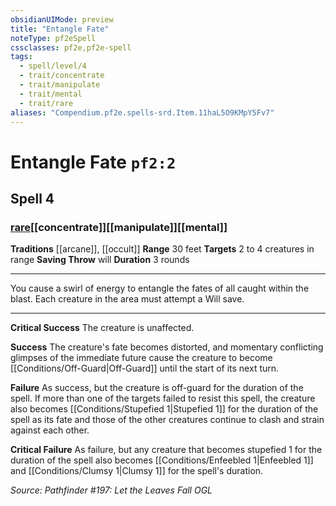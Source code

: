 ```yaml
---
obsidianUIMode: preview
title: "Entangle Fate"
noteType: pf2eSpell
cssclasses: pf2e,pf2e-spell
tags:
  - spell/level/4
  - trait/concentrate
  - trait/manipulate
  - trait/mental
  - trait/rare
aliases: "Compendium.pf2e.spells-srd.Item.11haL5O9KMpY5Fv7" 
---
```

# Entangle Fate  `pf2:2`  
## Spell 4
### [rare](rare "Rare Rarity Trait")[[concentrate]][[manipulate]][[mental]]
**Traditions** [[arcane]], [[occult]]
**Range** 30 feet
**Targets** 2 to 4 creatures in range
**Saving Throw**  will
**Duration** 3 rounds
* * * 
You cause a swirl of energy to entangle the fates of all caught within the blast. Each creature in the area must attempt a Will save.

* * *

**Critical Success** The creature is unaffected.

**Success** The creature's fate becomes distorted, and momentary conflicting glimpses of the immediate future cause the creature to become [[Conditions/Off-Guard|Off-Guard]] until the start of its next turn.

**Failure** As success, but the creature is off-guard for the duration of the spell. If more than one of the targets failed to resist this spell, the creature also becomes [[Conditions/Stupefied 1|Stupefied 1]] for the duration of the spell as its fate and those of the other creatures continue to clash and strain against each other.

**Critical Failure** As failure, but any creature that becomes stupefied 1 for the duration of the spell also becomes [[Conditions/Enfeebled 1|Enfeebled 1]] and [[Conditions/Clumsy 1|Clumsy 1]] for the spell's duration.

*Source: Pathfinder #197: Let the Leaves Fall*
*OGL*